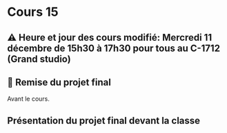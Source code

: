# Cours 15
## ⚠️ Heure et jour des cours modifié: Mercredi 11 décembre de 15h30 à 17h30 pour tous au C-1712 (Grand studio)

## 🚨 Remise du projet final
Avant le cours. 

## Présentation du projet final devant la classe



